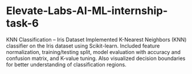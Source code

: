 # Elevate-Labs-AI-ML-internship-task-6
KNN Classification – Iris Dataset Implemented K-Nearest Neighbors (KNN) classifier on the Iris dataset using Scikit-learn. Included feature normalization, training/testing split, model evaluation with accuracy and confusion matrix, and K-value tuning. Also visualized decision boundaries for better understanding of classification regions.
